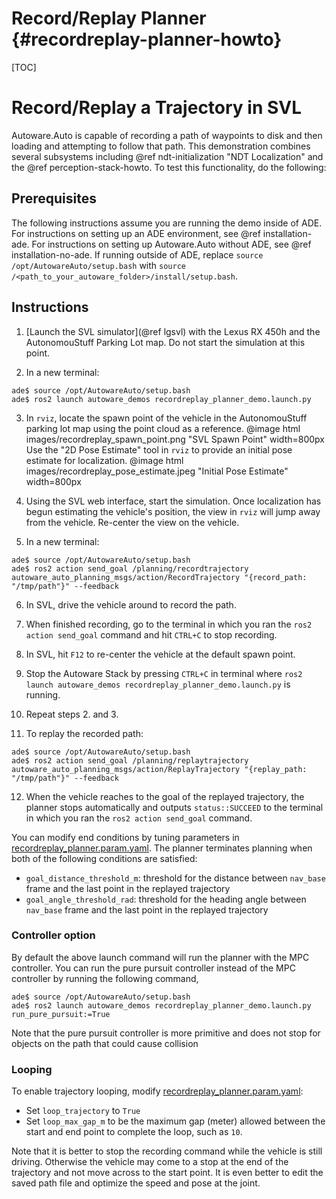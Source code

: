Record/Replay Planner {#recordreplay-planner-howto}
=====================

[TOC]

# Record/Replay a Trajectory in SVL

Autoware.Auto is capable of recording a path of waypoints to disk and then loading and attempting to follow that path.
This demonstration combines several subsystems including @ref ndt-initialization "NDT Localization" and the @ref perception-stack-howto.
To test this functionality, do the following:

## Prerequisites

The following instructions assume you are running the demo inside of ADE.
For instructions on setting up an ADE environment, see @ref installation-ade.
For instructions on setting up Autoware.Auto without ADE, see @ref installation-no-ade.
If running outside of ADE, replace `source /opt/AutowareAuto/setup.bash` with `source /<path_to_your_autoware_folder>/install/setup.bash`.

## Instructions

1. [Launch the SVL simulator](@ref lgsvl) with the Lexus RX 450h and the AutonomouStuff Parking Lot map. Do not start the simulation at this point.

2. In a new terminal:
```{bash}
ade$ source /opt/AutowareAuto/setup.bash
ade$ ros2 launch autoware_demos recordreplay_planner_demo.launch.py
```

3. In `rviz`, locate the spawn point of the vehicle in the AutonomouStuff parking lot map using the point cloud as a reference.
@image html images/recordreplay_spawn_point.png "SVL Spawn Point" width=800px
Use the "2D Pose Estimate" tool in `rviz` to provide an initial pose estimate for localization.
@image html images/recordreplay_pose_estimate.jpeg "Initial Pose Estimate" width=800px

4. Using the SVL web interface, start the simulation.
Once localization has begun estimating the vehicle's position, the view in `rviz` will jump away from the vehicle. Re-center the view on the vehicle.

5. In a new terminal:
```{bash}
ade$ source /opt/AutowareAuto/setup.bash
ade$ ros2 action send_goal /planning/recordtrajectory autoware_auto_planning_msgs/action/RecordTrajectory "{record_path: "/tmp/path"}" --feedback
```

6. In SVL, drive the vehicle around to record the path.

7. When finished recording, go to the terminal in which you ran the `ros2 action send_goal` command and hit `CTRL+C` to stop recording.

8. In SVL, hit `F12` to re-center the vehicle at the default spawn point.

9. Stop the Autoware Stack by pressing `CTRL+C` in terminal where `ros2 launch autoware_demos recordreplay_planner_demo.launch.py` is running.

10. Repeat steps 2. and 3.

11. To replay the recorded path:
```{bash}
ade$ source /opt/AutowareAuto/setup.bash
ade$ ros2 action send_goal /planning/replaytrajectory autoware_auto_planning_msgs/action/ReplayTrajectory "{replay_path: "/tmp/path"}" --feedback
```

12. When the vehicle reaches to the goal of the replayed trajectory, the planner stops automatically and outputs `status::SUCCEED` to the terminal in which you ran the `ros2 action send_goal` command.

You can modify end conditions by tuning parameters in [recordreplay_planner.param.yaml](src/launch/autoware_demos/param/recordreplay_planner.param.yaml). The planner terminates planning when both of the following conditions are satisfied:
* `goal_distance_threshold_m`: threshold for the distance between `nav_base` frame and the last point in the replayed trajectory
* `goal_angle_threshold_rad`: threshold for the heading angle between `nav_base` frame and the last point in the replayed trajectory

### Controller option

By default the above launch command will run the planner with the MPC controller. You can run the pure pursuit controller instead of the MPC controller by running the following command,
```{bash}
ade$ source /opt/AutowareAuto/setup.bash
ade$ ros2 launch autoware_demos recordreplay_planner_demo.launch.py run_pure_pursuit:=True
```

Note that the pure pursuit controller is more primitive and does not stop for objects on the path that could cause collision

### Looping

To enable trajectory looping, modify [recordreplay_planner.param.yaml](src/launch/autoware_demos/param/recordreplay_planner.param.yaml):

* Set `loop_trajectory` to `True`
* Set `loop_max_gap_m` to be the maximum gap (meter) allowed between the start and end point to complete the loop, such as `10`.

Note that it is better to stop the recording command while the vehicle is still driving. Otherwise the vehicle may come to a stop at the end of the trajectory and not move across to the start point. It is even better to edit the saved path file and optimize the speed and pose at the joint.
